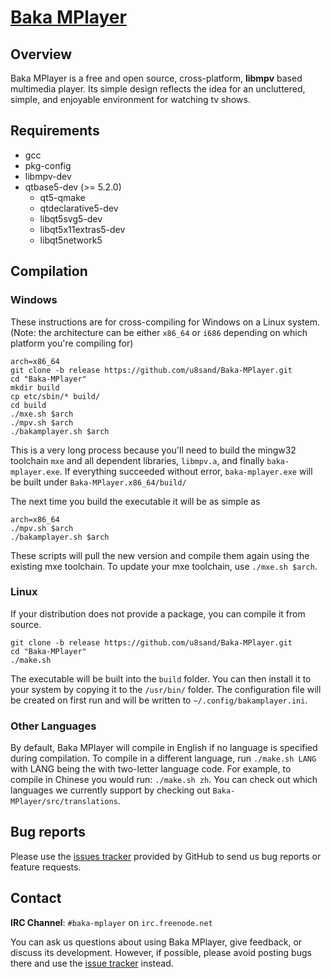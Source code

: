 ﻿# [Baka MPlayer](http://bakamplayer.u8sand.net)

## Overview

Baka MPlayer is a free and open source, cross-platform, **libmpv** based multimedia player.
Its simple design reflects the idea for an uncluttered, simple, and enjoyable environment for watching tv shows.

## Requirements

* gcc
* pkg-config
* libmpv-dev
* qtbase5-dev (>= 5.2.0)
  * qt5-qmake
  * qtdeclarative5-dev
  * libqt5svg5-dev
  * libqt5x11extras5-dev
  * libqt5network5

## Compilation

### Windows

These instructions are for cross-compiling for Windows on a Linux system. (Note: the architecture can be either `x86_64` or `i686` depending on which platform you're compiling for)

	arch=x86_64
	git clone -b release https://github.com/u8sand/Baka-MPlayer.git
	cd "Baka-MPlayer"
	mkdir build
	cp etc/sbin/* build/
	cd build
	./mxe.sh $arch
	./mpv.sh $arch
	./bakamplayer.sh $arch

This is a very long process because you'll need to build the mingw32 toolchain `mxe` and all dependent libraries, `libmpv.a`, and finally `baka-mplayer.exe`. If everything succeeded without error, `baka-mplayer.exe` will be built under `Baka-MPlayer.x86_64/build/`

The next time you build the executable it will be as simple as

	arch=x86_64
	./mpv.sh $arch
	./bakamplayer.sh $arch

These scripts will pull the new version and compile them again using the existing mxe toolchain. To update your mxe toolchain, use `./mxe.sh $arch`.

### Linux

If your distribution does not provide a package, you can compile it from source.

	git clone -b release https://github.com/u8sand/Baka-MPlayer.git
	cd "Baka-MPlayer"
	./make.sh

The executable will be built into the `build` folder. You can then install it to your system by copying it to the `/usr/bin/` folder. The configuration file will be created on first run and will be written to `~/.config/bakamplayer.ini`.

### Other Languages

By default, Baka MPlayer will compile in English if no language is specified during compilation.
To compile in a different language, run `./make.sh LANG` with LANG being the with two-letter language code.
For example, to compile in Chinese you would run: `./make.sh zh`.
You can check out which languages we currently support by checking out `Baka-MPlayer/src/translations`.

## Bug reports

Please use the [issues tracker](https://github.com/u8sand/Baka-MPlayer/issues) provided by GitHub to send us bug reports or feature requests.

## Contact

**IRC Channel**: `#baka-mplayer` on `irc.freenode.net`

You can ask us questions about using Baka MPlayer, give feedback, or discuss its development.
However, if possible, please avoid posting bugs there and use the [issue tracker](https://github.com/u8sand/Baka-MPlayer/issues) instead.
